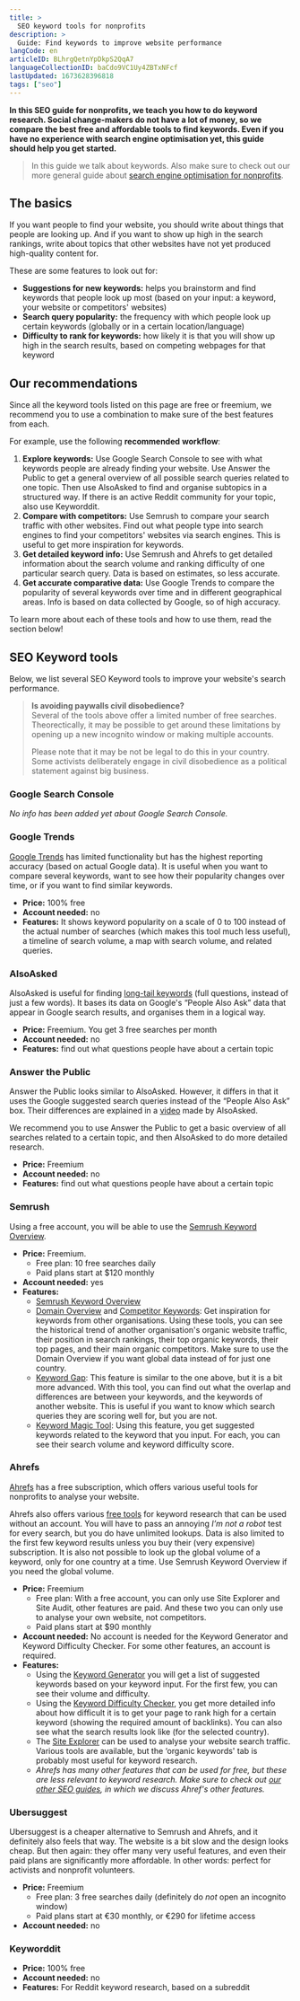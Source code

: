 ```yaml
---
title: >
  SEO keyword tools for nonprofits
description: >
  Guide: Find keywords to improve website performance
langCode: en
articleID: BLhrgQetnYpDkpS2QqA7
languageCollectionID: baCdo9VC1Uy4ZBTxNFcf
lastUpdated: 1673628396818
tags: ["seo"]
---
```


**In this SEO guide for nonprofits, we teach you how to do keyword research. Social change-makers do not have a lot of money, so we compare the best free and affordable tools to find keywords. Even if you have no experience with search engine optimisation yet, this guide should help you get started.**

> In this guide we talk about keywords. Also make sure to check out our more general guide about [search engine optimisation for nonprofits](/tools/seo).

## The basics

If you want people to find your website, you should write about things that people are looking up. And if you want to show up high in the search rankings, write about topics that other websites have not yet produced high-quality content for.

These are some features to look out for:

-   **Suggestions for new keywords:** helps you brainstorm and find keywords that people look up most (based on your input: a keyword, your website or competitors' websites)
-   **Search query popularity:** the frequency with which people look up certain keywords (globally or in a certain location/language)
-   **Difficulty to rank for keywords:** how likely it is that you will show up high in the search results, based on competing webpages for that keyword

## Our recommendations

Since all the keyword tools listed on this page are free or freemium, we recommend you to use a combination to make sure of the best features from each.

For example, use the following **recommended** **workflow**:

1.  **Explore keywords:** Use Google Search Console to see with what keywords people are already finding your website. Use Answer the Public to get a general overview of all possible search queries related to one topic. Then use AlsoAsked to find and organise subtopics in a structured way. If there is an active Reddit community for your topic, also use Keyworddit.
2.  **Compare with competitors:** Use Semrush to compare your search traffic with other websites. Find out what people type into search engines to find your competitors' websites via search engines. This is useful to get more inspiration for keywords.
3.  **Get detailed keyword info:** Use Semrush and Ahrefs to get detailed information about the search volume and ranking difficulty of one particular search query. Data is based on estimates, so less accurate.
4.  **Get accurate comparative data:** Use Google Trends to compare the popularity of several keywords over time and in different geographical areas. Info is based on data collected by Google, so of high accuracy.

To learn more about each of these tools and how to use them, read the section below!

## SEO Keyword tools

Below, we list several SEO Keyword tools to improve your website's search performance.

> **Is avoiding paywalls civil disobedience?**  
> Several of the tools above offer a limited number of free searches. Theorectically, it may be possible to get around these limitations by opening up a new incognito window or making multiple accounts.
> 
> Please note that it may be not be legal to do this in your country. Some activists deliberately engage in civil disobedience as a political statement against big business.

### Google Search Console

_No info has been added yet about Google Search Console._

### Google Trends

[Google Trends](https://trends.google.com/trends/) has limited functionality but has the highest reporting accuracy (based on actual Google data). It is useful when you want to compare several keywords, want to see how their popularity changes over time, or if you want to find similar keywords.

-   **Price:** 100% free
-   **Account needed:** no
-   **Features:** It shows keyword popularity on a scale of 0 to 100 instead of the actual number of searches (which makes this tool much less useful), a timeline of search volume, a map with search volume, and related queries.

### **AlsoAsked**

AlsoAsked is useful for finding [long-tail keywords](https://www.wordstream.com/long-tail-keywords) (full questions, instead of just a few words). It bases its data on Google's “People Also Ask” data that appear in Google search results, and organises them in a logical way.

-   **Price:** Freemium. You get 3 free searches per month
-   **Account needed:** no
-   **Features:** find out what questions people have about a certain topic

### **Answer the Public**

Answer the Public looks similar to AlsoAsked. However, it differs in that it uses the Google suggested search queries instead of the “People Also Ask” box. Their differences are explained in a [video](https://www.youtube.com/watch?v=9z4IbchVW7Y) made by AlsoAsked.

We recommend you to use Answer the Public to get a basic overview of all searches related to a certain topic, and then AlsoAsked to do more detailed research.

-   **Price:** Freemium
-   **Account needed:** no
-   **Features:** find out what questions people have about a certain topic

### Semrush

Using a free account, you will be able to use the [Semrush Keyword Overview](https://www.semrush.com/analytics/keywordoverview/).

-   **Price:** Freemium.
    -   Free plan: 10 free searches daily
    -   Paid plans start at $120 monthly
-   **Account needed:** yes
-   **Features:**
    -   [Semrush Keyword Overview](https://www.semrush.com/analytics/keywordoverview/)
    -   [Domain Overview](https://www.semrush.com/analytics/overview/) and [Competitor Keywords](https://www.semrush.com/analytics/organic/overview): Get inspiration for keywords from other organisations. Using these tools, you can see the historical trend of another organisation's organic website traffic, their position in search rankings, their top organic keywords, their top pages, and their main organic competitors. Make sure to use the Domain Overview if you want global data instead of for just one country.
    -   [Keyword Gap](https://www.semrush.com/analytics/keywordgap/): This feature is similar to the one above, but it is a bit more advanced. With this tool, you can find out what the overlap and differences are between your keywords, and the keywords of another website. This is useful if you want to know which search queries they are scoring well for, but you are not.
    -   [Keyword Magic Tool](https://www.semrush.com/analytics/keywordmagic/): Using this feature, you get suggested keywords related to the keyword that you input. For each, you can see their search volume and keyword difficulty score.

### **Ahrefs**

[Ahrefs](https://ahrefs.com) has a free subscription, which offers various useful tools for nonprofits to analyse your website.

Ahrefs also offers various [free tools](https://ahrefs.com/free-seo-tools) for keyword research that can be used without an account. You will have to pass an annoying _I’m not a robot_ test for every search, but you do have unlimited lookups. Data is also limited to the first few keyword results unless you buy their (very expensive) subscription. It is also not possible to look up the global volume of a keyword, only for one country at a time. Use Semrush Keyword Overview if you need the global volume.

-   **Price:** Freemium
    -   Free plan: With a free account, you can only use Site Explorer and Site Audit, other features are paid. And these two you can only use to analyse your own website, not competitors.
    -   Paid plans start at $90 monthly
-   **Account needed:** No account is needed for the Keyword Generator and Keyword Difficulty Checker. For some other features, an account is required.
-   **Features:**
    -   Using the [Keyword Generator](https://ahrefs.com/keyword-generator) you will get a list of suggested keywords based on your keyword input. For the first few, you can see their volume and difficulty.
    -   Using the [Keyword Difficulty Checker](https://ahrefs.com/keyword-difficulty), you get more detailed info about how difficult it is to get your page to rank high for a certain keyword (showing the required amount of backlinks). You can also see what the search results look like (for the selected country).
    -   The [Site Explorer](https://app.ahrefs.com/site-explorer) can be used to analyse your website search traffic. Various tools are available, but the ‘organic keywords' tab is probably most useful for keyword research.
    -   _Ahrefs has many other features that can be used for free, but these are less relevant to keyword research. Make sure to check out_ [_our other SEO guides_](/tools/seo)_, in which we discuss Ahref's other features._

### Ubersuggest

Ubersuggest is a cheaper alternative to Semrush and Ahrefs, and it definitely also feels that way. The website is a bit slow and the design looks cheap. But then again: they offer many very useful features, and even their paid plans are significantly more affordable. In other words: perfect for activists and nonprofit volunteers.

-   **Price:** Freemium
    -   Free plan: 3 free searches daily (definitely do _not_ open an incognito window)
    -   Paid plans start at €30 monthly, or €290 for lifetime access
-   **Account needed:** no

### **Keyworddit**

-   **Price:** 100% free
-   **Account needed:** no
-   **Features:** For Reddit keyword research, based on a subreddit